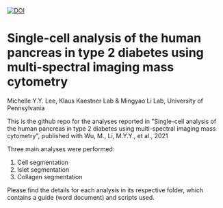 [![DOI](https://zenodo.org/badge/375136919.svg)](https://zenodo.org/badge/latestdoi/375136919)

# Single-cell analysis of the human pancreas in type 2 diabetes using multi-spectral imaging mass cytometry

Michelle Y.Y. Lee, Klaus Kaestner Lab & Mingyao Li Lab, University of Pennsylvania

This is the github repo for the analyses reported in "Single-cell analysis of the human pancreas in type 2 diabetes using multi-spectral imaging mass cytometry", published with Wu, M., Li, M.Y.Y., et al., 2021

Three main analyses were performed: 
1) Cell segmentation
2) Islet segmentation
3) Collagen segmentation 

Please find the details for each analysis in its respective folder, which contains a guide (word document) and scripts used. 

